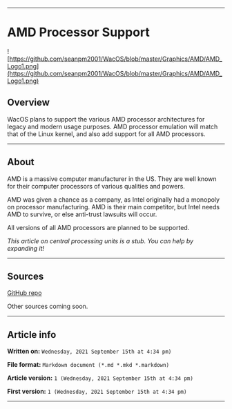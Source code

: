 
***

# AMD Processor Support

![https://github.com/seanpm2001/WacOS/blob/master/Graphics/AMD/AMD_Logo1.png](https://github.com/seanpm2001/WacOS/blob/master/Graphics/AMD/AMD_Logo1.png)

## Overview

WacOS plans to support the various AMD processor architectures for legacy and modern usage purposes. AMD processor emulation will match that of the Linux kernel, and also add support for all AMD processors.

***

## About

AMD is a massive computer manufacturer in the US. They are well known for their computer processors of various qualities and powers.

AMD was given a chance as a company, as Intel originally had a monopoly on processor manufacturing. AMD is their main competitor, but Intel needs AMD to survive, or else anti-trust lawsuits will occur.

All versions of all AMD processors are planned to be supported.

_This article on central processing units is a stub. You can help by expanding it!_

***

## Sources

[GitHub repo](https://github.com/seanpm2001/WacOS/)

Other sources coming soon.

***

## Article info

**Written on:** `Wednesday, 2021 September 15th at 4:34 pm)`

**File format:** `Markdown document (*.md *.mkd *.markdown)`

**Article version:** `1 (Wednesday, 2021 September 15th at 4:34 pm)`

**First version:** `1 (Wednesday, 2021 September 15th at 4:34 pm)`

***
